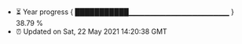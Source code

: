 - ⏳ Year progress { ███████████▁▁▁▁▁▁▁▁▁▁▁▁▁▁▁▁▁▁▁ } 38.79 %
- ⏰ Updated on Sat, 22 May 2021 14:20:38 GMT

